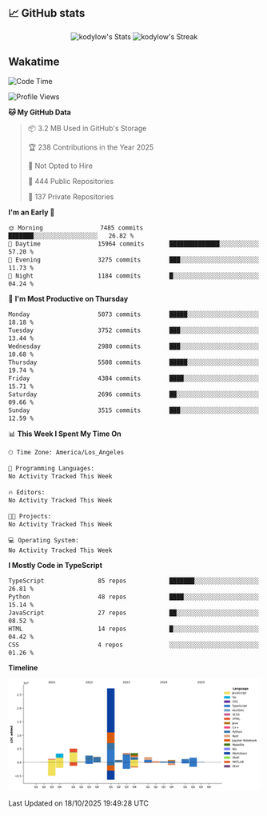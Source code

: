 ## 📈 GitHub stats
<!--START_SECTION:github-->
<div class="badges-githubstats">
  <p align="center">
    <img src="https://github-readme-stats.vercel.app/api?username=kodylow&theme=tokyonight&show_icons=true&hide_border=true&count_private=true" alt="kodylow's Stats" height="165">
    <img src="https://github-readme-streak-stats.herokuapp.com/?user=kodylow&theme=tokyonight&hide_border=true" alt="kodylow's Streak" height="165">
  </p>
</div>
<!--END_SECTION:github-->

## Wakatime 
<!--START_SECTION:waka-->
![Code Time](http://img.shields.io/badge/Code%20Time-1%2C294%20hrs%2031%20mins-blue)

![Profile Views](http://img.shields.io/badge/Profile%20Views-0-blue)

**🐱 My GitHub Data** 

> 📦 3.2 MB Used in GitHub's Storage 
 > 
> 🏆 238 Contributions in the Year 2025
 > 
> 🚫 Not Opted to Hire
 > 
> 📜 444 Public Repositories 
 > 
> 🔑 137 Private Repositories 
 > 
**I'm an Early 🐤** 

```text
🌞 Morning                7485 commits        ███████░░░░░░░░░░░░░░░░░░   26.82 % 
🌆 Daytime                15964 commits       ██████████████░░░░░░░░░░░   57.20 % 
🌃 Evening                3275 commits        ███░░░░░░░░░░░░░░░░░░░░░░   11.73 % 
🌙 Night                  1184 commits        █░░░░░░░░░░░░░░░░░░░░░░░░   04.24 % 
```
📅 **I'm Most Productive on Thursday** 

```text
Monday                   5073 commits        █████░░░░░░░░░░░░░░░░░░░░   18.18 % 
Tuesday                  3752 commits        ███░░░░░░░░░░░░░░░░░░░░░░   13.44 % 
Wednesday                2980 commits        ███░░░░░░░░░░░░░░░░░░░░░░   10.68 % 
Thursday                 5508 commits        █████░░░░░░░░░░░░░░░░░░░░   19.74 % 
Friday                   4384 commits        ████░░░░░░░░░░░░░░░░░░░░░   15.71 % 
Saturday                 2696 commits        ██░░░░░░░░░░░░░░░░░░░░░░░   09.66 % 
Sunday                   3515 commits        ███░░░░░░░░░░░░░░░░░░░░░░   12.59 % 
```


📊 **This Week I Spent My Time On** 

```text
🕑︎ Time Zone: America/Los_Angeles

💬 Programming Languages: 
No Activity Tracked This Week

🔥 Editors: 
No Activity Tracked This Week

🐱‍💻 Projects: 
No Activity Tracked This Week

💻 Operating System: 
No Activity Tracked This Week
```

**I Mostly Code in TypeScript** 

```text
TypeScript               85 repos            ███████░░░░░░░░░░░░░░░░░░   26.81 % 
Python                   48 repos            ████░░░░░░░░░░░░░░░░░░░░░   15.14 % 
JavaScript               27 repos            ██░░░░░░░░░░░░░░░░░░░░░░░   08.52 % 
HTML                     14 repos            █░░░░░░░░░░░░░░░░░░░░░░░░   04.42 % 
CSS                      4 repos             ░░░░░░░░░░░░░░░░░░░░░░░░░   01.26 % 
```



**Timeline**

![Lines of Code chart](https://raw.githubusercontent.com/Kodylow/Kodylow/master/assets/bar_graph.png)


 Last Updated on 18/10/2025 19:49:28 UTC
<!--END_SECTION:waka-->
